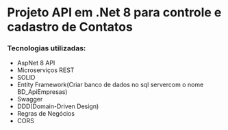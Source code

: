 # Projeto API em .Net 8 para controle e cadastro de Contatos

### Tecnologias utilizadas:
* AspNet 8 API
* Microserviços REST
* SOLID
* Entity Framework(Criar banco de dados no sql servercom o nome BD_ApiEmpresas)
* Swagger
* DDD(Domain-Driven Design)
* Regras de Negócios
* CORS